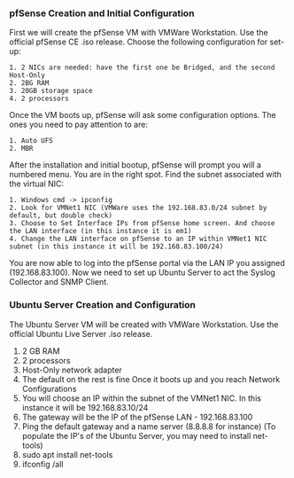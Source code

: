 ### pfSense Creation and Initial Configuration
First we will create the pfSense VM with VMWare Workstation. Use the official pfSense CE .iso release. Choose the following configuration for set-up:
```
1. 2 NICs are needed: have the first one be Bridged, and the second Host-Only
2. 2BG RAM
3. 20GB storage space
4. 2 processors
```
Once the VM boots up, pfSense will ask some configuration options. The ones you need to pay attention to are:
```
1. Auto UFS
2. MBR
```
After the installation and initial bootup, pfSense will prompt you will a numbered menu. You are in the right spot.
Find the subnet associated with the virtual NIC:
```
1. Windows cmd -> ipconfig
2. Look for VMNet1 NIC (VMWare uses the 192.168.83.0/24 subnet by default, but double check)
3. Choose to Set Interface IPs from pfSense home screen. And choose the LAN interface (in this instance it is em1)
4. Change the LAN interface on pfSense to an IP within VMNet1 NIC subnet (in this instance it will be 192.168.83.100/24)
```
You are now able to log into the pfSense portal via the LAN IP you assigned (192.168.83.100).
Now we need to set up Ubuntu Server to act the Syslog Collector and SNMP Client.

### Ubuntu Server Creation and Configuration
The Ubuntu Server VM will be created with VMWare Workstation. Use the official Ubuntu Live Server .iso release.
1. 2 GB RAM
2. 2 processors
3. Host-Only network adapter
4. The default on the rest is fine
Once it boots up and you reach Network Configurations
1. You will choose an IP within the subnet of the VMNet1 NIC. In this instance it will be 192.168.83.10/24
2. The gateway will be the IP of the pfSense LAN - 192.168.83.100
3. Ping the default gateway and a name server (8.8.8.8 for instance)
(To populate the IP's of the Ubuntu Server, you may need to install net-tools)
  1. sudo apt install net-tools
  2. ifconfig /all

